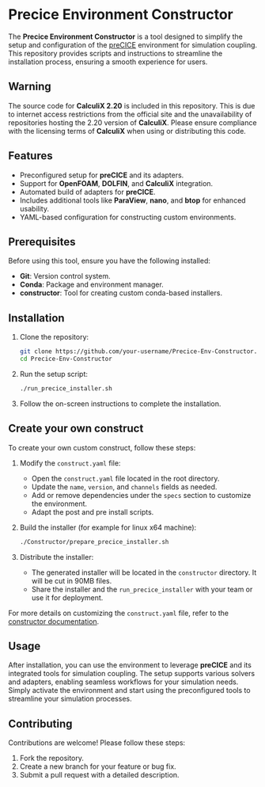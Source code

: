 # Precice Environment Constructor

The **Precice Environment Constructor** is a tool designed to simplify the setup and configuration of the [preCICE](https://precice.org/) environment for simulation coupling. This repository provides scripts and instructions to streamline the installation process, ensuring a smooth experience for users.

## Warning

The source code for **CalculiX 2.20** is included in this repository. This is due to internet access restrictions from the official site and the unavailability of repositories hosting the 2.20 version of **CalculiX**. Please ensure compliance with the licensing terms of **CalculiX** when using or distributing this code.

## Features

- Preconfigured setup for **preCICE** and its adapters.
- Support for **OpenFOAM**, **DOLFIN**, and **CalculiX** integration.
- Automated build of adapters for **preCICE**.
- Includes additional tools like **ParaView**, **nano**, and **btop** for enhanced usability.
- YAML-based configuration for constructing custom environments.

## Prerequisites

Before using this tool, ensure you have the following installed:

- **Git**: Version control system.
- **Conda**: Package and environment manager.
- **constructor**: Tool for creating custom conda-based installers.

## Installation

1. Clone the repository:
    ```bash
    git clone https://github.com/your-username/Precice-Env-Constructor.git
    cd Precice-Env-Constructor
    ```

2. Run the setup script:
    ```bash
    ./run_precice_installer.sh
    ```

3. Follow the on-screen instructions to complete the installation.

## Create your own construct

To create your own custom construct, follow these steps:

1. Modify the `construct.yaml` file:
    - Open the `construct.yaml` file located in the root directory.
    - Update the `name`, `version`, and `channels` fields as needed.
    - Add or remove dependencies under the `specs` section to customize the environment.
    - Adapt the post and pre install scripts.

2. Build the installer (for example for linux x64 machine):
    ```bash
    ./Constructor/prepare_precice_installer.sh
    ```

3. Distribute the installer:
    - The generated installer will be located in the `constructor` directory. It will be cut in 90MB files.
    - Share the installer and the `run_precice_installer` with your team or use it for deployment.

For more details on customizing the `construct.yaml` file, refer to the [constructor documentation](https://docs.conda.io/projects/constructor/en/latest/).

## Usage

After installation, you can use the environment to leverage **preCICE** and its integrated tools for simulation coupling. The setup supports various solvers and adapters, enabling seamless workflows for your simulation needs. Simply activate the environment and start using the preconfigured tools to streamline your simulation processes.

## Contributing

Contributions are welcome! Please follow these steps:

1. Fork the repository.
2. Create a new branch for your feature or bug fix.
3. Submit a pull request with a detailed description.